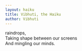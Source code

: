 ```yaml
---
layout: haiku
title: Vibhuti, the Haiku
author: Vibhuti
---
```


 raindrops,<br>
Taking shape between our screens<br>
And mingling our minds.<br>
